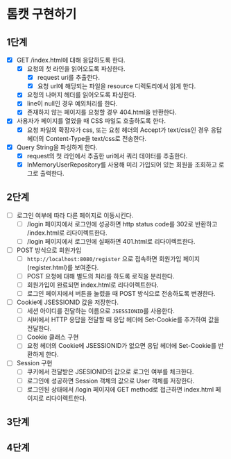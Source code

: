 # 톰캣 구현하기

## 1단계

- [x] GET /index.html에 대해 응답하도록 한다.
    - [x] 요청의 첫 라인을 읽어오도록 파싱한다.
        - [x] request uri를 추출한다.
        - [x] 요청 url에 해당되는 파일을 resource 디렉토리에서 읽게 한다.
    - [x] 요청의 나머지 헤더를 읽어오도록 파싱한다.
    - [x] line이 null인 경우 예외처리를 한다.
    - [x] 존재하지 않는 페이지를 요청할 경우 404.html을 반환한다.
- [x] 사용자가 페이지를 열었을 때 CSS 파일도 호출하도록 한다.
    - [x] 요청 파일의 확장자가 css, 또는 요청 헤더의 Accept가 text/css인 경우 응답 헤더의 Content-Type을 text/css로 전송한다.
- [x] Query String을 파싱하게 한다.
    - [x] request의 첫 라인에서 추출한 uri에서 쿼리 데이터를 추출한다.
    - [x] InMemoryUserRepository를 사용해 미리 가입되어 있는 회원을 조회하고 로그로 출력한다.

## 2단계

- [ ] 로그인 여부에 따라 다른 페이지로 이동시킨다.
    - [ ] /login 페이지에서 로그인에 성공하면 http status code를 302로 반환하고 /index.html로 리다이렉트한다.
    - [ ] /login 페이지에서 로그인에 실패하면 401.html로 리다이렉트한다.
- [ ] POST 방식으로 회원가입
    - [ ] `http://localhost:8080/register` 으로 접속하면 회원가입 페이지(register.html)를 보여준다.
    - [ ] POST 요청에 대해 별도의 처리를 하도록 로직을 분리한다.
    - [ ] 회원가입이 완료되면 index.html로 리다이렉트한다.
    - [ ] 로그인 페이지에서 버튼을 눌렀을 때 POST 방식으로 전송하도록 변경한다.
- [ ] Cookie에 JSESSIONID 값을 저장한다.
    - [ ] 세션 아이디를 전달하는 이름으로 `JSESSIONID`를 사용한다.
    - [ ] 서버에서 HTTP 응답을 전달할 때 응답 헤더에 Set-Cookie를 추가하여 값을 전달한다.
    - [ ] Cookie 클래스 구현
    - [ ] 요청 헤더의 Cookie에 JSESSIONID가 없으면 응답 헤더에 Set-Cookie를 반환하게 한다.
- [ ] Session 구현
    - [ ] 쿠키에서 전달받은 JSESIONID의 값으로 로그인 여부를 체크한다.
    - [ ] 로그인에 성공하면 Session 객체의 값으로 User 객체를 저장한다.
    - [ ] 로그인된 상태에서 /login 페이지에 GET method로 접근하면 index.html 페이지로 리다이렉트한다.

## 3단계

## 4단계
